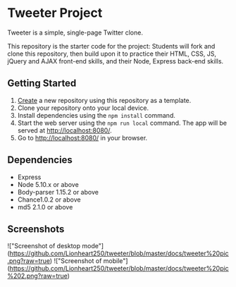 # Tweeter Project

Tweeter is a simple, single-page Twitter clone.

This repository is the starter code for the project: Students will fork and clone this repository, then build upon it to practice their HTML, CSS, JS, jQuery and AJAX front-end skills, and their Node, Express back-end skills.

## Getting Started

1. [Create](https://docs.github.com/en/repositories/creating-and-managing-repositories/creating-a-repository-from-a-template) a new repository using this repository as a template.
2. Clone your repository onto your local device.
3. Install dependencies using the `npm install` command.
3. Start the web server using the `npm run local` command. The app will be served at <http://localhost:8080/>.
4. Go to <http://localhost:8080/> in your browser.

## Dependencies

- Express
- Node 5.10.x or above
- Body-parser 1.15.2 or above
- Chance1.0.2 or above
- md5 2.1.0 or above


## Screenshots

!["Screenshot of desktop mode"] (https://github.com/Lionheart250/tweeter/blob/master/docs/tweeter%20pic.png?raw=true)
!["Screenshot of mobile"] (https://github.com/Lionheart250/tweeter/blob/master/docs/tweeter%20pic%202.png?raw=true)